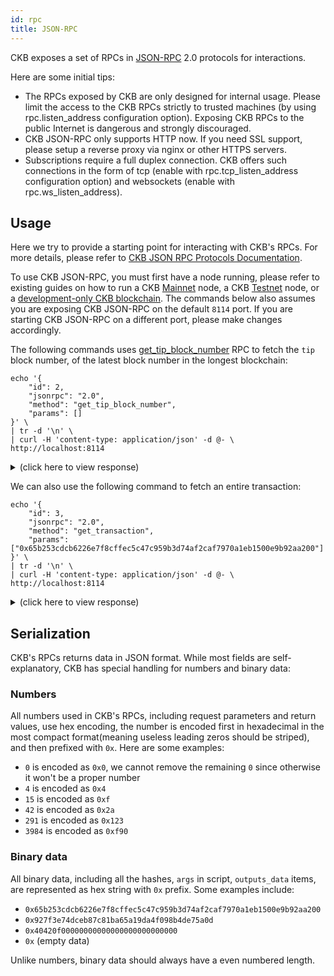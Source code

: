 ```yaml
---
id: rpc
title: JSON-RPC
---
```


CKB exposes a set of RPCs in [JSON-RPC](https://www.jsonrpc.org/specification) 2.0 protocols for interactions.

Here are some initial tips:

* The RPCs exposed by CKB are only designed for internal usage. Please limit the access to the CKB RPCs strictly to trusted machines (by using rpc.listen_address configuration option). Exposing CKB RPCs to the public Internet is dangerous and strongly discouraged.
* CKB JSON-RPC only supports HTTP now. If you need SSL support, please setup a reverse proxy via nginx or other HTTPS servers.
* Subscriptions require a full duplex connection. CKB offers such connections in the form of tcp (enable with rpc.tcp_listen_address configuration option) and websockets (enable with rpc.ws_listen_address).

## Usage

Here we try to provide a starting point for interacting with CKB's RPCs. For more details, please refer to [CKB JSON RPC Protocols Documentation](https://github.com/nervosnetwork/ckb/blob/master/rpc/README.md).

To use CKB JSON-RPC, you must first have a node running, please refer to existing guides on how to run a CKB [Mainnet](basics/guides/mainnet.md) node, a CKB [Testnet](basics/guides/testnet.md) node, or a [development-only CKB blockchain](basics/guides/devchain.md). The commands below also assumes you are exposing CKB JSON-RPC on the default `8114` port. If you are starting CKB JSON-RPC on a different port, please make changes accordingly.

The following commands uses [get_tip_block_number](https://github.com/nervosnetwork/ckb/blob/master/rpc/README.md#get_tip_block_number) RPC to fetch the `tip` block number, of the latest block number in the longest blockchain:

```
echo '{
    "id": 2,
    "jsonrpc": "2.0",
    "method": "get_tip_block_number",
    "params": []
}' \
| tr -d '\n' \
| curl -H 'content-type: application/json' -d @- \
http://localhost:8114
```

<details>
<summary>(click here to view response)</summary>
```bash
{"jsonrpc":"2.0","result":"0x2cb4","id":2}
```
</details>

We can also use the following command to fetch an entire transaction:

```
echo '{
    "id": 3,
    "jsonrpc": "2.0",
    "method": "get_transaction",
    "params": ["0x65b253cdcb6226e7f8cffec5c47c959b3d74af2caf7970a1eb1500e9b92aa200"]
}' \
| tr -d '\n' \
| curl -H 'content-type: application/json' -d @- \
http://localhost:8114
```

<details>
<summary>(click here to view response)</summary>
```bash
{"jsonrpc":"2.0","result":{"transaction":{"cell_deps":[{"dep_type":"dep_group","out_point":{"index":"0x0","tx_hash":"0xf8de3bb47d055cdf460d93a2a6e1b05f7432f9777c8c474abf4eec1d4aee5d37"}},{"dep_type":"code","out_point":{"index":"0x0","tx_hash":"0xc1b2ae129fad7465aaa9acc9785f842ba3e6e8b8051d899defa89f5508a77958"}}],"hash":"0x65b253cdcb6226e7f8cffec5c47c959b3d74af2caf7970a1eb1500e9b92aa200","header_deps":[],"inputs":[{"previous_output":{"index":"0x0","tx_hash":"0x6e64c2a3f248da5115c49ef8100b3a29c4f665517626a513b340821ba8b95f80"},"since":"0x0"}],"outputs":[{"capacity":"0x34e62ce00","lock":{"args":"0x927f3e74dceb87c81ba65a19da4f098b4de75a0d","code_hash":"0x9bd7e06f3ecf4be0f2fcd2188b23f1b9fcc88e5d4b65a8637b17723bbda3cce8","hash_type":"type"},"type":{"args":"0x6e9b17739760ffc617017f157ed40641f7aa51b2af9ee017b35a0b35a1e2297b","code_hash":"0x48dbf59b4c7ee1547238021b4869bceedf4eea6b43772e5d66ef8865b6ae7212","hash_type":"data"}},{"capacity":"0x711befb618","lock":{"args":"0x927f3e74dceb87c81ba65a19da4f098b4de75a0d","code_hash":"0x9bd7e06f3ecf4be0f2fcd2188b23f1b9fcc88e5d4b65a8637b17723bbda3cce8","hash_type":"type"},"type":null}],"outputs_data":["0x40420f00000000000000000000000000","0x"],"version":"0x0","witnesses":["0x55000000100000005500000055000000410000007926ec98874bb86143d178826253e18425e50bf85fbb4b7cf9188462e7e87bc810ac602e55b9c73890ab8306368d7d02d96234f250750269e1aa023eb5b71b5100"]},"tx_status":{"block_hash":"0xef3d24667212849545831a7e5a6168455909842e6a2e426d5b80656bca49b372","status":"committed"}},"id":3}
```
</details>

## Serialization

CKB's RPCs returns data in JSON format. While most fields are self-explanatory, CKB has special handling for numbers and binary data:

### Numbers

All numbers used in CKB's RPCs, including request parameters and return values, use hex encoding, the number is encoded first in hexadecimal in the most compact format(meaning useless leading zeros should be striped), and then prefixed with `0x`. Here are some examples:

* `0` is encoded as `0x0`, we cannot remove the remaining `0` since otherwise it won't be a proper number
* `4` is encoded as `0x4`
* `15` is encoded as `0xf`
* `42` is encoded as `0x2a`
* `291` is encoded as `0x123`
* `3984` is encoded as `0xf90`

### Binary data

All binary data, including all the hashes, `args` in script, `outputs_data` items, are represented as hex string with `0x` prefix. Some examples include:

* `0x65b253cdcb6226e7f8cffec5c47c959b3d74af2caf7970a1eb1500e9b92aa200`
* `0x927f3e74dceb87c81ba65a19da4f098b4de75a0d`
* `0x40420f00000000000000000000000000`
* `0x` (empty data)

Unlike numbers, binary data should always have a even numbered length.
